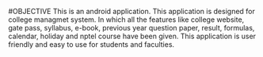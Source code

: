 #OBJECTIVE
This is an android application. This application is designed for college managmet system. In which all the features like college website, gate pass, syllabus, e-book, previous year question paper, result, formulas, calendar, holiday and nptel course have been given. This application is user friendly and easy to use for students and faculties.
